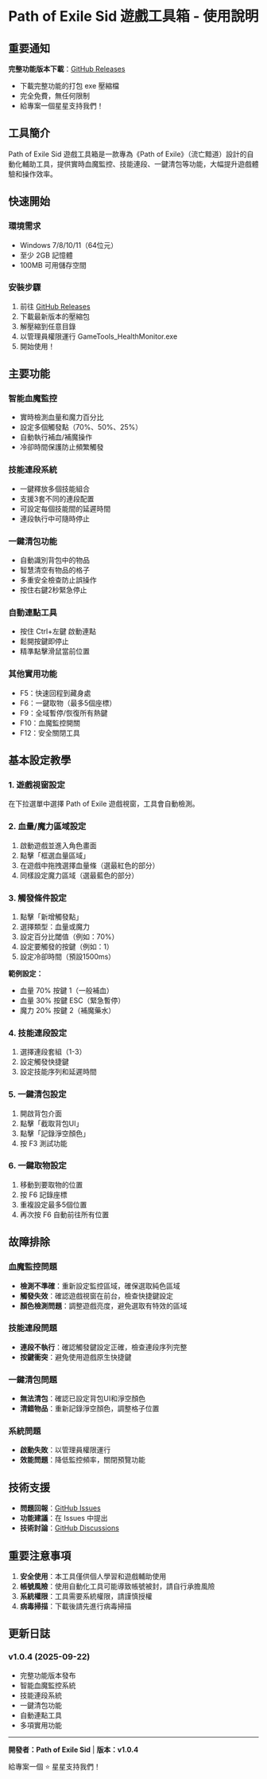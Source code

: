 # Path of Exile Sid 遊戲工具箱 - 使用說明

##  重要通知

**完整功能版本下載**：[GitHub Releases](https://github.com/Sid-1996/PathofExile-Sid-GameTools_HealthMonitor/releases)

-  下載完整功能的打包 exe 壓縮檔
-  完全免費，無任何限制
-  給專案一個星星支持我們！

##  工具簡介

Path of Exile Sid 遊戲工具箱是一款專為《Path of Exile》（流亡黯道）設計的自動化輔助工具，提供實時血魔監控、技能連段、一鍵清包等功能，大幅提升遊戲體驗和操作效率。

##  快速開始

### 環境需求

- Windows 7/8/10/11（64位元）
- 至少 2GB 記憶體
- 100MB 可用儲存空間

### 安裝步驟

1. 前往 [GitHub Releases](https://github.com/Sid-1996/PathofExile-Sid-GameTools_HealthMonitor/releases)
2. 下載最新版本的壓縮包
3. 解壓縮到任意目錄
4. 以管理員權限運行 GameTools_HealthMonitor.exe
5. 開始使用！

##  主要功能

###  智能血魔監控
- 實時檢測血量和魔力百分比
- 設定多個觸發點（70%、50%、25%）
- 自動執行補血/補魔操作
- 冷卻時間保護防止頻繁觸發

###  技能連段系統
- 一鍵釋放多個技能組合
- 支援3套不同的連段配置
- 可設定每個技能間的延遲時間
- 連段執行中可隨時停止

###  一鍵清包功能
- 自動識別背包中的物品
- 智慧清空有物品的格子
- 多重安全檢查防止誤操作
- 按住右鍵2秒緊急停止

###  自動連點工具
- 按住 Ctrl+左鍵 啟動連點
- 鬆開按鍵即停止
- 精準點擊滑鼠當前位置

###  其他實用功能
- F5：快速回程到藏身處
- F6：一鍵取物（最多5個座標）
- F9：全域暫停/恢復所有熱鍵
- F10：血魔監控開關
- F12：安全關閉工具

##  基本設定教學

### 1. 遊戲視窗設定
在下拉選單中選擇 Path of Exile 遊戲視窗，工具會自動檢測。

### 2. 血量/魔力區域設定
1. 啟動遊戲並進入角色畫面
2. 點擊「框選血量區域」
3. 在遊戲中拖拽選擇血量條（選最紅色的部分）
4. 同樣設定魔力區域（選最藍色的部分）

### 3. 觸發條件設定
1. 點擊「新增觸發點」
2. 選擇類型：血量或魔力
3. 設定百分比閾值（例如：70%）
4. 設定要觸發的按鍵（例如：1）
5. 設定冷卻時間（預設1500ms）

**範例設定：**
- 血量 70%  按鍵 1（一般補血）
- 血量 30%  按鍵 ESC（緊急暫停）
- 魔力 20%  按鍵 2（補魔藥水）

### 4. 技能連段設定
1. 選擇連段套組（1-3）
2. 設定觸發快捷鍵
3. 設定技能序列和延遲時間

### 5. 一鍵清包設定
1. 開啟背包介面
2. 點擊「截取背包UI」
3. 點擊「記錄淨空顏色」
4. 按 F3 測試功能

### 6. 一鍵取物設定
1. 移動到要取物的位置
2. 按 F6 記錄座標
3. 重複設定最多5個位置
4. 再次按 F6 自動前往所有位置

##  故障排除

### 血魔監控問題
- **檢測不準確**：重新設定監控區域，確保選取純色區域
- **觸發失效**：確認遊戲視窗在前台，檢查快捷鍵設定
- **顏色檢測問題**：調整遊戲亮度，避免選取有特效的區域

### 技能連段問題
- **連段不執行**：確認觸發鍵設定正確，檢查連段序列完整
- **按鍵衝突**：避免使用遊戲原生快捷鍵

### 一鍵清包問題
- **無法清包**：確認已設定背包UI和淨空顏色
- **清錯物品**：重新記錄淨空顏色，調整格子位置

### 系統問題
- **啟動失敗**：以管理員權限運行
- **效能問題**：降低監控頻率，關閉預覽功能

##  技術支援

- **問題回報**：[GitHub Issues](https://github.com/Sid-1996/PathofExile-Sid-GameTools_HealthMonitor/issues)
- **功能建議**：在 Issues 中提出
- **技術討論**：[GitHub Discussions](https://github.com/Sid-1996/PathofExile-Sid-GameTools_HealthMonitor/discussions)

##  重要注意事項

1. **安全使用**：本工具僅供個人學習和遊戲輔助使用
2. **帳號風險**：使用自動化工具可能導致帳號被封，請自行承擔風險
3. **系統權限**：工具需要系統權限，請謹慎授權
4. **病毒掃描**：下載後請先進行病毒掃描

##  更新日誌

### v1.0.4 (2025-09-22)
-  完整功能版本發布
-  智能血魔監控系統
-  技能連段系統
-  一鍵清包功能
-  自動連點工具
-  多項實用功能

---

**開發者：Path of Exile Sid** | **版本：v1.0.4**

給專案一個 ⭐ 星星支持我們！
